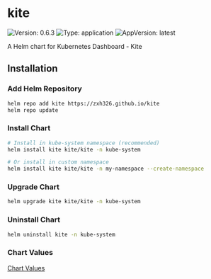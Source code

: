 # kite

![Version: 0.6.3](https://img.shields.io/badge/Version-0.6.3-informational?style=flat-square) ![Type: application](https://img.shields.io/badge/Type-application-informational?style=flat-square) ![AppVersion: latest](https://img.shields.io/badge/AppVersion-latest-informational?style=flat-square)

A Helm chart for Kubernetes Dashboard - Kite

## Installation

### Add Helm Repository

```bash
helm repo add kite https://zxh326.github.io/kite
helm repo update
```

### Install Chart

```bash
# Install in kube-system namespace (recommended)
helm install kite kite/kite -n kube-system

# Or install in custom namespace
helm install kite kite/kite -n my-namespace --create-namespace
```

### Upgrade Chart

```bash
helm upgrade kite kite/kite -n kube-system
```

### Uninstall Chart

```bash
helm uninstall kite -n kube-system
```

### Chart Values

[Chart Values](https://kite.zzde.me/config/chart-values)
